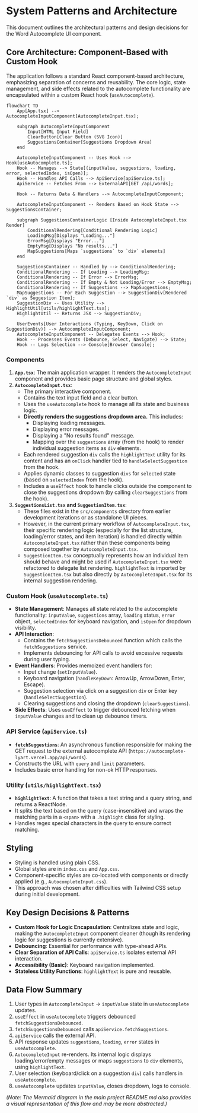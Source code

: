 # System Patterns and Architecture

This document outlines the architectural patterns and design decisions for the Word Autocomplete UI component.

## Core Architecture: Component-Based with Custom Hook

The application follows a standard React component-based architecture, emphasizing separation of concerns and reusability. The core logic, state management, and side effects related to the autocomplete functionality are encapsulated within a custom React hook (`useAutocomplete`).

```mermaid
flowchart TD
    App[App.tsx] --> AutocompleteInputComponent[AutocompleteInput.tsx];
    
    subgraph AutocompleteInputComponent
        Input[HTML Input Field]
        ClearButton[Clear Button (SVG Icon)]
        SuggestionsContainer[Suggestions Dropdown Area]
    end

    AutocompleteInputComponent -- Uses Hook --> Hook[useAutocomplete.ts];
    Hook -- Manages --> State[(inputValue, suggestions, loading, error, selectedIndex, isOpen)];
    Hook -- Handles API Calls --> ApiService[apiService.ts];
    ApiService -- Fetches From --> ExternalAPI[GET /api/words];
    
    Hook -- Returns Data & Handlers --> AutocompleteInputComponent;
    
    AutocompleteInputComponent -- Renders Based on Hook State --> SuggestionsContainer;
    
    subgraph SuggestionsContainerLogic [Inside AutocompleteInput.tsx Render]
        ConditionalRendering[Conditional Rendering Logic]
        LoadingMsg[Displays "Loading..."]
        ErrorMsg[Displays "Error..."]
        EmptyMsg[Displays "No results..."]
        MapSuggestions[Maps `suggestions` to `div` elements]
    end

    SuggestionsContainer -- Handled by --> ConditionalRendering;
    ConditionalRendering -- If Loading --> LoadingMsg;
    ConditionalRendering -- If Error --> ErrorMsg;
    ConditionalRendering -- If Empty & Not Loading/Error --> EmptyMsg;
    ConditionalRendering -- If Suggestions --> MapSuggestions;
    MapSuggestions -- For Each Suggestion --> SuggestionDiv[Rendered `div` as Suggestion Item];
    SuggestionDiv -- Uses Utility --> HighlightUtil[utils/highlightText.tsx];
    HighlightUtil -- Returns JSX --> SuggestionDiv;

    UserEvents[User Interactions (Typing, KeyDown, Click on SuggestionDiv)] --> AutocompleteInputComponent;
    AutocompleteInputComponent -- Delegates Events --> Hook;
    Hook -- Processes Events (Debounce, Select, Navigate) --> State;
    Hook -- Logs Selection --> Console[Browser Console];
```

### Components

1.  **`App.tsx`**: The main application wrapper. It renders the `AutocompleteInput` component and provides basic page structure and global styles.
2.  **`AutocompleteInput.tsx`**: 
    *   The primary interactive component.
    *   Contains the text input field and a clear button.
    *   Uses the `useAutocomplete` hook to manage all its state and business logic.
    *   **Directly renders the suggestions dropdown area.** This includes:
        *   Displaying loading messages.
        *   Displaying error messages.
        *   Displaying a "No results found" message.
        *   Mapping over the `suggestions` array (from the hook) to render individual suggestion items as `div` elements.
    *   Each rendered suggestion `div` calls the `highlightText` utility for its content and has an `onClick` handler tied to `handleSelectSuggestion` from the hook.
    *   Applies dynamic classes to suggestion `divs` for `selected` state (based on `selectedIndex` from the hook).
    *   Includes a `useEffect` hook to handle clicks outside the component to close the suggestions dropdown (by calling `clearSuggestions` from the hook).
3.  **`SuggestionsList.tsx` and `SuggestionItem.tsx`**: 
    *   These files exist in the `src/components` directory from earlier development iterations or as standalone UI pieces.
    *   However, in the current primary workflow of `AutocompleteInput.tsx`, their specific rendering logic (especially for the list structure, loading/error states, and item iteration) is handled directly within `AutocompleteInput.tsx` rather than these components being composed together by `AutocompleteInput.tsx`.
    *   `SuggestionItem.tsx` conceptually represents how an individual item should behave and might be used if `AutocompleteInput.tsx` were refactored to delegate list rendering. `highlightText` is imported by `SuggestionItem.tsx` but also directly by `AutocompleteInput.tsx` for its internal suggestion rendering.

### Custom Hook (`useAutocomplete.ts`)

*   **State Management**: Manages all state related to the autocomplete functionality: `inputValue`, `suggestions` array, `loading` status, `error` object, `selectedIndex` for keyboard navigation, and `isOpen` for dropdown visibility.
*   **API Interaction**: 
    *   Contains the `fetchSuggestionsDebounced` function which calls the `fetchSuggestions` service.
    *   Implements debouncing for API calls to avoid excessive requests during user typing.
*   **Event Handlers**: Provides memoized event handlers for:
    *   Input change (`setInputValue`).
    *   Keyboard navigation (`handleKeyDown`: ArrowUp, ArrowDown, Enter, Escape).
    *   Suggestion selection via click on a suggestion `div` or Enter key (`handleSelectSuggestion`).
    *   Clearing suggestions and closing the dropdown (`clearSuggestions`).
*   **Side Effects**: Uses `useEffect` to trigger debounced fetching when `inputValue` changes and to clean up debounce timers.

### API Service (`apiService.ts`)

*   **`fetchSuggestions`**: An asynchronous function responsible for making the GET request to the external autocomplete API (`https://autocomplete-lyart.vercel.app/api/words`).
*   Constructs the URL with `query` and `limit` parameters.
*   Includes basic error handling for non-ok HTTP responses.

### Utility (`utils/highlightText.tsx`)

*   **`highlightText`**: A function that takes a text string and a query string, and returns a ReactNode.
*   It splits the text based on the query (case-insensitive) and wraps the matching parts in a `<span>` with a `.highlight` class for styling.
*   Handles regex special characters in the query to ensure correct matching.

## Styling

*   Styling is handled using plain CSS.
*   Global styles are in `index.css` and `App.css`.
*   Component-specific styles are co-located with components or directly applied (e.g., `AutocompleteInput.css`).
*   This approach was chosen after difficulties with Tailwind CSS setup during initial development.

## Key Design Decisions & Patterns

*   **Custom Hook for Logic Encapsulation**: Centralizes state and logic, making the `AutocompleteInput` component cleaner (though its rendering logic for suggestions is currently extensive).
*   **Debouncing**: Essential for performance with type-ahead APIs.
*   **Clear Separation of API Calls**: `apiService.ts` isolates external API interaction.
*   **Accessibility (Basic)**: Keyboard navigation implemented.
*   **Stateless Utility Functions**: `highlightText` is pure and reusable.

## Data Flow Summary

1.  User types in `AutocompleteInput` -> `inputValue` state in `useAutocomplete` updates.
2.  `useEffect` in `useAutocomplete` triggers debounced `fetchSuggestionsDebounced`.
3.  `fetchSuggestionsDebounced` calls `apiService.fetchSuggestions`.
4.  `apiService` calls the external API.
5.  API response updates `suggestions`, `loading`, `error` states in `useAutocomplete`.
6.  `AutocompleteInput` re-renders. Its internal logic displays loading/error/empty messages or maps `suggestions` to `div` elements, using `highlightText`.
7.  User selection (keyboard/click on a suggestion `div`) calls handlers in `useAutocomplete`.
8.  `useAutocomplete` updates `inputValue`, closes dropdown, logs to console.

*(Note: The Mermaid diagram in the main project README.md also provides a visual representation of this flow and may be more abstracted.)* 